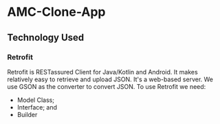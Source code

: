 # AMC-Clone-App

## Technology Used
### Retrofit
Retrofit is RESTassured Client for Java/Kotlin and Android. It makes relatively easy to retrieve and upload JSON. It's a web-based server.
We use GSON as the converter to convert JSON.
To use Retrofit we need:
* Model Class;
* Interface; and
* Builder
